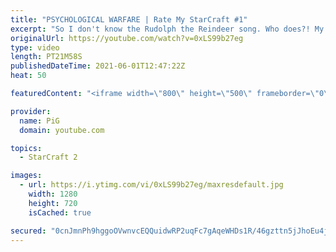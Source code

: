 ```yaml
---
title: "PSYCHOLOGICAL WARFARE | Rate My StarCraft #1"
excerpt: "So I don't know the Rudolph the Reindeer song. Who does?! My waifu has been laughing at me for hours. Anyway, here is the first episode of Rate My Starcraft!! Hope you guys enjoy it and make sure you all go support ArkeMeister (link to vid on end screen) for being a baller :)   If you have content ideas"
originalUrl: https://youtube.com/watch?v=0xLS99b27eg
type: video
length: PT21M58S
publishedDateTime: 2021-06-01T12:47:22Z
heat: 50

featuredContent: "<iframe width=\"800\" height=\"500\" frameborder=\"0\" src=\"https://www.youtube.com/embed/0xLS99b27eg\" allow=\"accelerometer; autoplay; encrypted-media; gyroscope; picture-in-picture\" allowfullscreen></iframe>"

provider:
  name: PiG
  domain: youtube.com

topics:
  - StarCraft 2

images:
  - url: https://i.ytimg.com/vi/0xLS99b27eg/maxresdefault.jpg
    width: 1280
    height: 720
    isCached: true

secured: "0cnJmnPh9hggoOVwnvcEQQuidwRP2uqFc7gAqeWHDs1R/46gzttn5jJhoEu4jt3Ldcj5CW6EHgdkb/W1eVdzbE7CEAwZYinATeYZuRChs0l6oI9a5z2juSIAn3Zpmqo845IPivMsSSOAe5FqvnNzp93nVl3HgMgQ0Gal0eD7CzR2ljJZCDxgHwr+7D+ZzRcYX2UzmFb8k+cnZvxY4ayh0a5vGQ+NLNOVK/m4x2nOWKVAvnQdt+7dS+3yWlxRMmeS0C/DrmCPJ2ZQDgmnELCxDDaY/Js/6+RrVy72uKo6KM3RzvaIRnEiagQk9PsPnFqARtegguPvfhAwUhzyvVHWd2qf5Iraq8hnNRXFZ8wSNLtJeZEp+KGC85sXfKvA2lryctXrfDfDhK9+QnnPZ1nFqskd3gONt+YcFkxC1WcQjY0=;NoGtuOn9c2pgtEV8a619Bw=="
---
```


